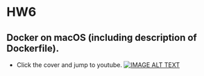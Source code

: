 # HW6
## Docker on macOS (including description of Dockerfile).
* Click the cover and jump to youtube.
[![IMAGE ALT TEXT](https://img.youtube.com/vi/YUVmrY5OA8Q/0.jpg)](https://www.youtube.com/watch?v=YUVmrY5OA8Q)
